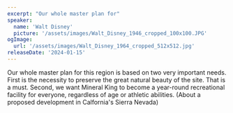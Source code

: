 ```yaml
---
excerpt: "Our whole master plan for"
speaker:
  name: 'Walt Disney'
  picture: '/assets/images/Walt_Disney_1946_cropped_100x100.JPG'
ogImage:
  url: '/assets/images/Walt_Disney_1964_cropped_512x512.jpg'
releaseDate: '2024-01-15'
---
```


Our whole master plan for this region is based on two very important needs. First is the necessity to preserve the great natural beauty of the site. That is a must. Second, we want Mineral King to become a year-round recreational facility for everyone, regardless of age or athletic abilities. (About a proposed development in Calfornia's Sierra Nevada)
